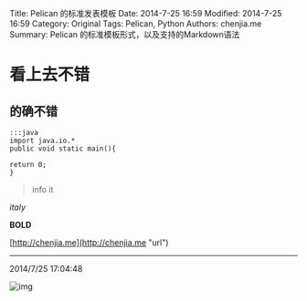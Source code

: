 Title: Pelican 的标准发表模板
Date: 2014-7-25 16:59
Modified: 2014-7-25 16:59
Category: Original
Tags: Pelican, Python
Authors: chenjia.me
Summary: Pelican 的标准模板形式，以及支持的Markdown语法

# 看上去不错 #
## 的确不错 ##
    :::java
	import java.io.*
	public void static main(){
	
	return 0;
	}

> info it

*italy*

**BOLD**

[http://chenjia.me](http://chenjia.me "url")


----------
2014/7/25 17:04:48 

![img](https://i.imgur.com/S6CqnFR.png)